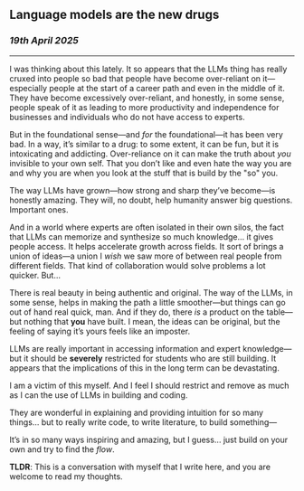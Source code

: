 ## Language models are the new drugs

### *19th April 2025*
--- 

I was thinking about this lately. It so appears that the LLMs thing has really cruxed into people so bad that people have become over-reliant on it—especially people at the start of a career path and even in the middle of it. They have become excessively over-reliant, and honestly, in some sense, people speak of it as leading to more productivity and independence for businesses and individuals who do not have access to experts.

But in the foundational sense—and _for_ the foundational—it has been very bad. In a way, it’s similar to a drug: to some extent, it can be fun, but it is intoxicating and addicting. Over-reliance on it can make the truth about _you_ invisible to your own self. That you don’t like and even hate the way you are and why you are when you look at the stuff that is build by the "so" you.

The way LLMs have grown—how strong and sharp they’ve become—is honestly amazing. They will, no doubt, help humanity answer big questions. Important ones.

And in a world where experts are often isolated in their own silos, the fact that LLMs can memorize and synthesize so much knowledge… it gives people access. It helps accelerate growth across fields. It sort of brings a union of ideas—a union I _wish_ we saw more of between real people from different fields. That kind of collaboration would solve problems a lot quicker. But...

There is real beauty in being authentic and original. The way of the LLMs, in some sense, helps in making the path a little smoother—but things can go out of hand real quick, man. And if they do, there _is_ a product on the table—but nothing that **you** have built. I mean, the ideas can be original, but the feeling of saying it’s yours feels like an imposter.

LLMs are really important in accessing information and expert knowledge—but it should be **severely** restricted for students who are still building. It appears that the implications of this in the long term can be devastating.

I am a victim of this myself. And I feel I should restrict and remove as much as I can the use of LLMs in building and coding.

They are wonderful in explaining and providing intuition for so many things… but to really write code, to write literature, to build something—

It’s in so many ways inspiring and amazing, but I guess… just build on your own and try to find the _flow_.

**TLDR**: This is a conversation with myself that I write here, and you are welcome to read my thoughts.